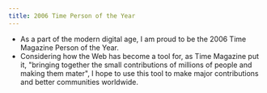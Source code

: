```yaml
---
title: 2006 Time Person of the Year
---
```


* As a part of the modern digital age, I am proud to be the 2006 Time Magazine Person of the Year.
* Considering how the Web has become a tool for, as Time Magazine put it, "bringing together the small contributions of millions of people and making them mater", I hope to use this tool to make major contributions and better communities worldwide. 
